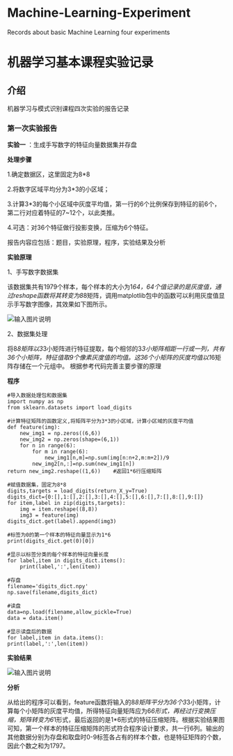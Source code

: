 # Machine-Learning-Experiment
Records about basic Machine Learning four experiments
# 机器学习基本课程实验记录

## 介绍
机器学习与模式识别课程四次实验的报告记录

### 第一次实验报告
 **实验一** ：生成手写数字的特征向量数据集并存盘

 **处理步骤** 

1.确定数据区，这里固定为8*8
    
2.将数字区域平均分为3*3的小区域；
    
3.计算3*3的每个小区域中灰度平均值，第一行的6个比例保存到特征的前6个，第二行对应着特征的7~12个，以此类推。
    
4.可选：对36个特征做行投影变换，压缩为6个特征。
    
报告内容应包括：题目，实验原理，程序，实验结果及分析

 **实验原理** 

1、手写数字数据集

该数据集共有1979个样本，每个样本的大小为1*64，64个值记录的是灰度值，通过reshape函数将其转变为8*8矩阵，调用matplotlib包中的函数可以利用灰度值显示手写数字图像，其效果如下图所示。

![输入图片说明](https://images.gitee.com/uploads/images/2021/0316/161507_efa7edf7_8794964.png "屏幕截图.png")

2、数据集处理

将8*8矩阵以3*3小矩阵进行特征提取，每个相邻的3*3小矩阵相距一行或一列，共有36个小矩阵，特征值取9个像素灰度值的均值。这36个小矩阵的灰度均值以1*6矩阵存储在一个元组中。
根据参考代码完善主要步骤的原理

 **程序** 

```
#导入数据处理包和数据集
import numpy as np
from sklearn.datasets import load_digits

#计算特征矩阵的函数定义,将矩阵平分为3*3的小区域，计算小区域的灰度平均值
def feature(img):
    new_img1 = np.zeros((6,6))
    new_img2 = np.zeros(shape=(6,1))
    for n in range(6):
        for m in range(6):
            new_img1[n,m]=np.sum(img[n:n+2,m:m+2])/9
        new_img2[n,:]=np.sum(new_img1[n])
return new_img2.reshape((1,6))    #返回1*6行压缩矩阵

#赋值数据集，固定为8*8
digits,targets = load_digits(return_X_y=True)
digits_dict={0:[],1:[],2:[],3:[],4:[],5:[],6:[],7:[],8:[],9:[]}
for item,label in zip(digits,targets):
    img = item.reshape((8,8))
    img3 = feature(img)
digits_dict.get(label).append(img3)

#标签为0的第一个样本的特征向量显示为1*6
print(digits_dict.get(0)[0])

#显示以标签分类的每个样本的特征向量长度
for label,item in digits_dict.items():
    print(label,':',len(item))

#存盘
filename='digits_dict.npy'
np.save(filename,digits_dict)

#读盘
data=np.load(filename,allow_pickle=True)
data = data.item()

#显示读盘后的数据
for label,item in data.items():
print(label,':',len(item))
```

 **实验结果** 

![输入图片说明](https://images.gitee.com/uploads/images/2021/0316/160119_bbbc80dc_8794964.png "屏幕截图.png")

 **分析** 

从给出的程序可以看到，feature函数将输入的8*8矩阵平分为36个3*3小矩阵，计算每个小矩阵的灰度平均值，所得特征向量矩阵应为6*6形式，再经过行变换压缩，矩阵转变为6*1形式，最后返回的是1*6形式的特征压缩矩阵。根据实验结果图可知，第一个样本的特征压缩矩阵的形式符合程序设计要求，共一行6列。输出的其他数据分别为存盘和取盘时0-9标签各占有的样本个数，也是特征矩阵的个数，因此个数之和为1797。
